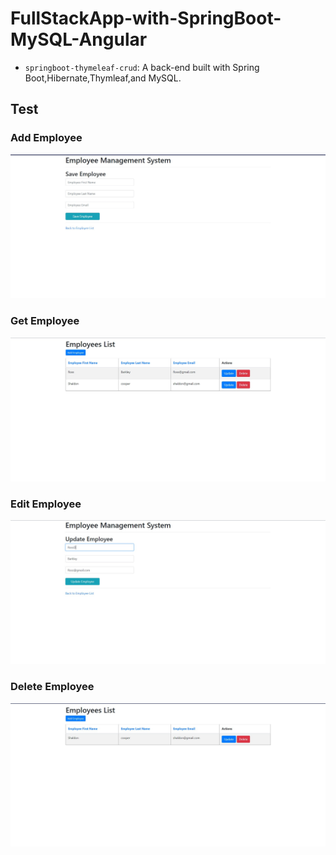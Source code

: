 # FullStackApp-with-SpringBoot-MySQL-Angular

- `springboot-thymeleaf-crud`: A back-end  built with Spring Boot,Hibernate,Thymleaf,and MySQL.


## Test

### Add Employee
![AddEmployee](https://github.com/chinmayn1/springboot-thymeleaf-crud/blob/main/Screenshots/AddEmployee.jpg)

### Get Employee
![GetEmployee](https://github.com/chinmayn1/springboot-thymeleaf-crud/blob/main/Screenshots/GetAllEmployee.jpg)

### Edit Employee
![EditEmployee](https://github.com/chinmayn1/springboot-thymeleaf-crud/blob/main/Screenshots/updateEmployee.jpg)

### Delete Employee
![DeleteEmployee](https://github.com/chinmayn1/springboot-thymeleaf-crud/blob/main/Screenshots/DeleteEmployee.jpg)
